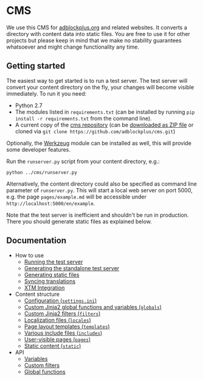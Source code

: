 # CMS #

We use this CMS for [adblockplus.org](https://github.com/adblockplus/web.adblockplus.org/)
and related websites. It converts a directory with content data into static
files. You are free to use it for other projects but please keep in mind that we
make no stability guarantees whatsoever and might change functionality any time.

## Getting started ##

The easiest way to get started is to run a test server. The test server will 
convert your content directory on the fly, your changes will become visible 
immediately. To run it you need:

* Python 2.7
* The modules listed in `requirements.txt` (can be installed by running 
`pip install -r requirements.txt` from the command line).
* A current copy of the
  [cms repository](https://github.com/adblockplus/cms/) (can be
  [downloaded as ZIP file](https://github.com/adblockplus/cms/archive/master.zip)
  or cloned via `git clone https://github.com/adblockplus/cms.git`)

Optionally, the [Werkzeug](http://werkzeug.pocoo.org/) module can be installed
as well, this will provide some developer features.

Run the `runserver.py` script from your content directory, e.g.:

    python ../cms/runserver.py

Alternatively, the content directory could also be specified as command line
parameter of `runserver.py`. This will start a local web server on port 5000,
e.g. the page `pages/example.md` will be accessible under
`http://localhost:5000/en/example`.

Note that the test server is inefficient and shouldn't be run in production.
There you should generate static files as explained below.

## Documentation ##

- How to use
    - [Running the test server](docs/usage/test-server.md)
    - [Generating the standalone test server](docs/usage/standalone-test-server.md)
    - [Generating static files](docs/usage/generate-static-files.md)
    - [Syncing translations](docs/usage/syncing-translations.md)
    - [XTM Integration](docs/usage/xml-sync.md)
- Content structure
    - [Configuration (`settings.ini`)](docs/content/settings.md)
    - [Custom Jinja2 global functions and variables (`globals`)](docs/content/globals.md)
    - [Custom Jinja2 filters (`filters`)](docs/content/filters.md)
    - [Localization files (`locales`)](docs/content/locales.md)
    - [Page layout templates (`templates`)](docs/content/templates.md)
    - [Various include files (`includes`)](docs/content/includes.md)
    - [User-visible pages (`pages`)](docs/content/pages.md)
    - [Static content (`static`)](docs/content/static.md)
- API
    - [Variables](docs/api/variables.md)
    - [Custom filters](docs/api/filters.md)
    - [Global functions](docs/api/functions.md)
